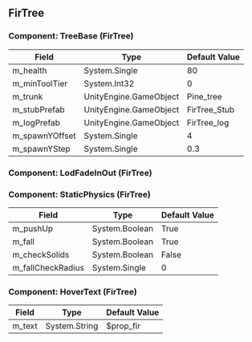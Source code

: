 ## FirTree

### Component: TreeBase (FirTree)

|Field|Type|Default Value|
|---|---|---|
|m_health|System.Single|80|
|m_minToolTier|System.Int32|0|
|m_trunk|UnityEngine.GameObject|Pine_tree|
|m_stubPrefab|UnityEngine.GameObject|FirTree_Stub|
|m_logPrefab|UnityEngine.GameObject|FirTree_log|
|m_spawnYOffset|System.Single|4|
|m_spawnYStep|System.Single|0.3|

### Component: LodFadeInOut (FirTree)

### Component: StaticPhysics (FirTree)

|Field|Type|Default Value|
|---|---|---|
|m_pushUp|System.Boolean|True|
|m_fall|System.Boolean|True|
|m_checkSolids|System.Boolean|False|
|m_fallCheckRadius|System.Single|0|

### Component: HoverText (FirTree)

|Field|Type|Default Value|
|---|---|---|
|m_text|System.String|$prop_fir|

